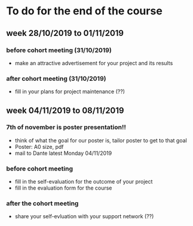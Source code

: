 # To do for the end of the course

## week 28/10/2019 to 01/11/2019

### before cohort meeting (31/10/2019)
* make an attractive advertisement for your project and its results

### after cohort meeting (31/10/2019)
* fill in your plans for project maintenance (??)

## week 04/11/2019 to 08/11/2019

### 7th of november is poster presentation!!
* think of what the goal for our poster is, tailor poster to get to that goal
* Poster: A0 size, pdf
* mail to Dante latest Monday 04/11/2019

### before cohort meeting
* fill in the self-evaluation for the outcome of your project
* fill in the evaluation form for the course

### after the cohort meeting
* share your self-evluation with your support network (??)

